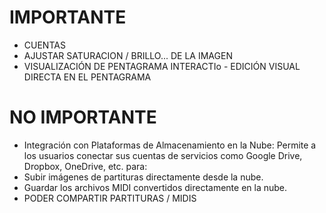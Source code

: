 # IMPORTANTE
- CUENTAS
- AJUSTAR SATURACION / BRILLO... DE LA IMAGEN
- VISUALIZACIÓN DE PENTAGRAMA INTERACTIo - EDICIÓN VISUAL DIRECTA EN EL PENTAGRAMA

# NO IMPORTANTE
- Integración con Plataformas de Almacenamiento en la Nube: Permite a los usuarios conectar sus cuentas de servicios como Google Drive, Dropbox, OneDrive, etc. para:
- Subir imágenes de partituras directamente desde la nube.
- Guardar los archivos MIDI convertidos directamente en la nube.
- PODER COMPARTIR PARTITURAS / MIDIS